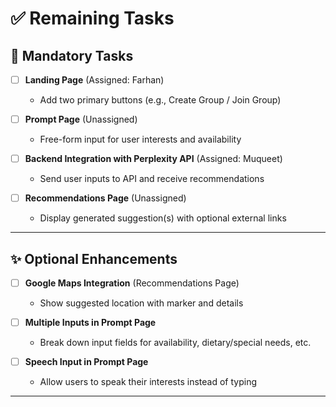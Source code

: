 # ✅ Remaining Tasks

## 🚨 Mandatory Tasks

- [ ] **Landing Page** (Assigned: Farhan)  
  - Add two primary buttons (e.g., Create Group / Join Group)

- [ ] **Prompt Page** (Unassigned)  
  - Free-form input for user interests and availability

- [ ] **Backend Integration with Perplexity API** (Assigned: Muqueet)  
  - Send user inputs to API and receive recommendations

- [ ] **Recommendations Page** (Unassigned)  
  - Display generated suggestion(s) with optional external links

---

## ✨ Optional Enhancements

- [ ] **Google Maps Integration** (Recommendations Page)  
  - Show suggested location with marker and details

- [ ] **Multiple Inputs in Prompt Page**  
  - Break down input fields for availability, dietary/special needs, etc.

- [ ] **Speech Input in Prompt Page**  
  - Allow users to speak their interests instead of typing

---
